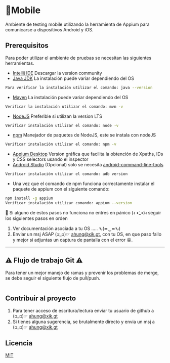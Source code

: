 # 📱Mobile

Ambiente de testing mobile utilizando la herramienta de Appium para comunicarse a dispositivos Android y iOS.

## Prerequisitos

Para poder utilizar el ambiente de pruebas se necesitan las siguientes herramientas.
* [Intellij IDE](https://www.jetbrains.com/idea/download/#) Descargar la version community
* [Java JDK](https://www.oracle.com/technetwork/java/javase/downloads/index.html) La instalación puede variar dependiendo del OS
```bash
Para verificar la instalación utilizar el comando: java --version
```
* [Maven](https://maven.apache.org) La instalación puede variar dependiendo del OS
```bash
Verificar la instalación utilizar el comando: mvn -v
```
* [NodeJS](https://nodejs.org/en/) Preferible si utilizan la version LTS
```bash
Verificar instalación utilizar el comando: node -v
```
* [npm](https://www.npmjs.com) Manejador de paquetes de NodeJS, este se instala con nodeJS
```bash
Verificar instalación utilizar el comando: npm -v
```
* [Appium Desktop](http://appium.io) Version gráfica que facilita la obtención de Xpaths, IDs y CSS selectors usando el inspector
* [Android Studio](https://developer.android.com/studio) (Opcional) solo se necesita [android-command-line-tools](https://developer.android.com/studio#downloads)
```bash
Verificar instalación utilizar el comando: adb version
```
* Una vez que el comando de npm funciona correctamente instalar el paquete de appium con el siguiente comando:
```bash
npm install -g appium
Verificar instalación utilizar comando: appium --version
```

🙏 Si alguno de estos pasos no funciona no entres en pánico (ง •̀_•́)ง seguir los siguientes pasos en orden
1) Ver documentación asociada a tu OS .....  ԅ(≖‿≖ԅ)
2) Enviar un msj ASAP  (ಡ_ಡ)☞ ahung@xik.gt, con tu OS, en que paso fallo y mejor si adjuntas un captura de pantalla con el error 😛.
***

## ⚠️ Flujo de trabajo Git ⚠️
Para tener un mejor manejo de ramas y prevenir los problemas de merge, se debe seguir el siguiente flujo de pull/push.

```bash
```

## Contribuir al proyecto 
1) Para tener acceso de escritura/lectura enviar tu usuario de github a (ಡ_ಡ)☞ ahung@xik.gt
2) Si tienes alguna sugerencia, se brutalmente directo y envia un msj a (ಡ_ಡ)☞ ahung@xik.gt

## Licencia 
[MIT](https://choosealicense.com/licenses/mit/)